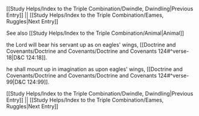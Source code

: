[[Study Helps/Index to the Triple Combination/Dwindle, Dwindling|Previous Entry]]  ||  [[Study Helps/Index to the Triple Combination/Eames, Ruggles|Next Entry]]

 See also [[Study Helps/Index to the Triple Combination/Animal|Animal]]

 the Lord will bear his servant up as on eagles' wings, [[Doctrine and Covenants/Doctrine and Covenants/Doctrine and Covenants 124#^verse-18|D&C 124:18]].

 he shall mount up in imagination as upon eagles' wings, [[Doctrine and Covenants/Doctrine and Covenants/Doctrine and Covenants 124#^verse-99|D&C 124:99]].

[[Study Helps/Index to the Triple Combination/Dwindle, Dwindling|Previous Entry]]  ||  [[Study Helps/Index to the Triple Combination/Eames, Ruggles|Next Entry]]